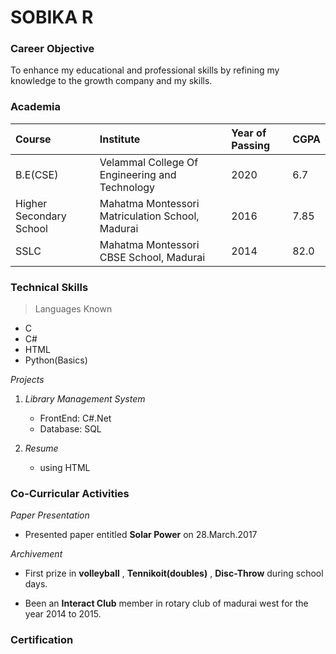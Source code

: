 # SOBIKA R

### Career Objective

To enhance my educational and professional skills by refining my knowledge to the growth company and my skills.

### Academia

| Course | Institute    | Year of Passing | CGPA |
| :------ | :------------ | :--------------- | :---- |
| B.E(CSE) | Velammal College Of Engineering and Technology | 2020 | 6.7 |
| Higher Secondary School | Mahatma Montessori Matriculation School, Madurai | 2016 | 7.85
| SSLC | Mahatma Montessori CBSE School, Madurai | 2014 | 82.0 |

### Technical Skills

> Languages Known

- C
- C#
- HTML
- Python(Basics)

*Projects*

1. *Library Management System*

   - FrontEnd: C#.Net
   - Database: SQL 

2. *Resume*
 
   - using HTML

### Co-Curricular Activities

*Paper Presentation*

- Presented paper entitled **Solar Power**
on 28.March.2017

*Archivement*

- First prize in **volleyball** , **Tennikoit(doubles)** , **Disc-Throw** during school days.

- Been an **Interact Club** member in rotary club of madurai west for the year 2014 to 2015.

### Certification


